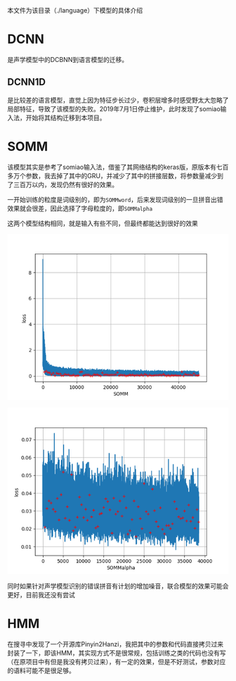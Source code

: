 本文件为该目录（./language）下模型的具体介绍

# DCNN
是声学模型中的DCBNN到语言模型的迁移。

## DCNN1D
是比较差的语言模型，直觉上因为特征步长过少，卷积层增多时感受野太大忽略了局部特征，导致了该模型的失败。2019年7月1日停止维护，此时发现了somiao输入法，开始将其结构迁移到本项目。

# SOMM

该模型其实是参考了somiao输入法，借鉴了其网络结构的keras版，原版本有七百多万个参数，我去掉了其中的GRU，并减少了其中的拼接层数，将参数量减少到了三百万以内，发现仍然有很好的效果。

一开始训练的粒度是词级别的，即为`SOMMword`，后来发现词级别的一旦拼音出错效果就会很差，因此选择了字母粒度的，即`SOMMalpha`

这两个模型结构相同，就是输入有些不同，但最终都能达到很好的效果

![image/SOMM_epoch_92_step_46000.png](../image/SOMM_epoch_92_step_46000.png)

![image/SOMMalpha_epoch_77_step_38500.png](../image/SOMMalpha_epoch_77_step_38500.png)

同时如果针对声学模型识别的错误拼音有计划的增加噪音，联合模型的效果可能会更好，目前我还没有尝试

# HMM

在搜寻中发现了一个开源库Pinyin2Hanzi，我把其中的参数和代码直接拷贝过来封装了一下，即该HMM，其实现方式不是很常规，包括训练之类的代码也没有写（在原项目中有但是我没有拷贝过来），有一定的效果，但是不好测试，参数对应的语料可能不是很足够。